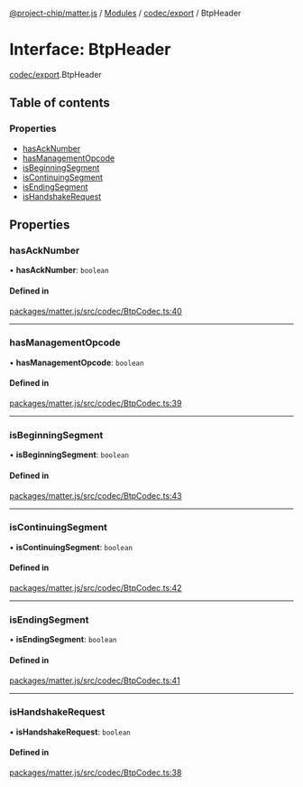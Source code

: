 [@project-chip/matter.js](../README.md) / [Modules](../modules.md) / [codec/export](../modules/codec_export.md) / BtpHeader

# Interface: BtpHeader

[codec/export](../modules/codec_export.md).BtpHeader

## Table of contents

### Properties

- [hasAckNumber](codec_export.BtpHeader.md#hasacknumber)
- [hasManagementOpcode](codec_export.BtpHeader.md#hasmanagementopcode)
- [isBeginningSegment](codec_export.BtpHeader.md#isbeginningsegment)
- [isContinuingSegment](codec_export.BtpHeader.md#iscontinuingsegment)
- [isEndingSegment](codec_export.BtpHeader.md#isendingsegment)
- [isHandshakeRequest](codec_export.BtpHeader.md#ishandshakerequest)

## Properties

### hasAckNumber

• **hasAckNumber**: `boolean`

#### Defined in

[packages/matter.js/src/codec/BtpCodec.ts:40](https://github.com/project-chip/matter.js/blob/5f71eedebdb9fa54338bde320c311bb359b7455d/packages/matter.js/src/codec/BtpCodec.ts#L40)

___

### hasManagementOpcode

• **hasManagementOpcode**: `boolean`

#### Defined in

[packages/matter.js/src/codec/BtpCodec.ts:39](https://github.com/project-chip/matter.js/blob/5f71eedebdb9fa54338bde320c311bb359b7455d/packages/matter.js/src/codec/BtpCodec.ts#L39)

___

### isBeginningSegment

• **isBeginningSegment**: `boolean`

#### Defined in

[packages/matter.js/src/codec/BtpCodec.ts:43](https://github.com/project-chip/matter.js/blob/5f71eedebdb9fa54338bde320c311bb359b7455d/packages/matter.js/src/codec/BtpCodec.ts#L43)

___

### isContinuingSegment

• **isContinuingSegment**: `boolean`

#### Defined in

[packages/matter.js/src/codec/BtpCodec.ts:42](https://github.com/project-chip/matter.js/blob/5f71eedebdb9fa54338bde320c311bb359b7455d/packages/matter.js/src/codec/BtpCodec.ts#L42)

___

### isEndingSegment

• **isEndingSegment**: `boolean`

#### Defined in

[packages/matter.js/src/codec/BtpCodec.ts:41](https://github.com/project-chip/matter.js/blob/5f71eedebdb9fa54338bde320c311bb359b7455d/packages/matter.js/src/codec/BtpCodec.ts#L41)

___

### isHandshakeRequest

• **isHandshakeRequest**: `boolean`

#### Defined in

[packages/matter.js/src/codec/BtpCodec.ts:38](https://github.com/project-chip/matter.js/blob/5f71eedebdb9fa54338bde320c311bb359b7455d/packages/matter.js/src/codec/BtpCodec.ts#L38)
